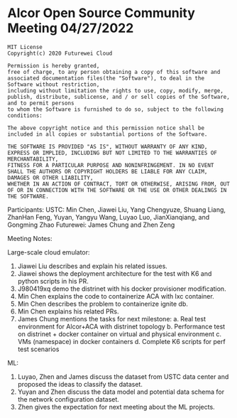 # Alcor Open Source Community Meeting 04/27/2022


    MIT License
    Copyright(c) 2020 Futurewei Cloud

    Permission is hereby granted,
    free of charge, to any person obtaining a copy of this software and associated documentation files(the "Software"), to deal in the Software without restriction,
    including without limitation the rights to use, copy, modify, merge, publish, distribute, sublicense, and / or sell copies of the Software, and to permit persons
    to whom the Software is furnished to do so, subject to the following conditions:

    The above copyright notice and this permission notice shall be included in all copies or substantial portions of the Software.

    THE SOFTWARE IS PROVIDED "AS IS", WITHOUT WARRANTY OF ANY KIND, EXPRESS OR IMPLIED, INCLUDING BUT NOT LIMITED TO THE WARRANTIES OF MERCHANTABILITY,
    FITNESS FOR A PARTICULAR PURPOSE AND NONINFRINGEMENT. IN NO EVENT SHALL THE AUTHORS OR COPYRIGHT HOLDERS BE LIABLE FOR ANY CLAIM, DAMAGES OR OTHER LIABILITY,
    WHETHER IN AN ACTION OF CONTRACT, TORT OR OTHERWISE, ARISING FROM, OUT OF OR IN CONNECTION WITH THE SOFTWARE OR THE USE OR OTHER DEALINGS IN THE SOFTWARE.

Participants:
USTC: Min Chen, Jiawei Liu, Yang Chengyuze, Shuang Liang, ZhanHan Feng, Yuyan, Yangyu Wang, Luyao Luo, JianXianqiang, and Gongming Zhao
Futurewei: James Chung and Zhen Zeng

Meeting Notes:

Large-scale cloud emulator:
1.	Jiawei Liu describes and explain his related issues.
2.	Jiawei shows the deployment architecture for the test with K6 and python scripts in his PR.
3.	J980419xq demo the distrinet with his docker provisioner modification. 
4.	Min Chen explains the code to containerize ACA with lxc container.
5.	Min Chen describes the problem to containerize ignite db.
6.	Min Chen explains his related PRs.
7.	James Chung mentions the tasks for next milestone:
a.	Real test environment for Alcor+ACA with distrinet topology
b.	Performance test on distrinet + docker container on virtual and physical environment
c.	VMs (namespace) in docker containers
d.	Complete K6 scripts for perf test scenarios  

ML:
1.	Luyao, Zhen and James discuss the dataset from USTC data center and proposed the ideas to classify the dataset.
2.	Yuyan and Zhen discuss the data model and potential data schema for the network configuration dataset.
3.	Zhen gives the expectation for next meeting about the ML projects. 
